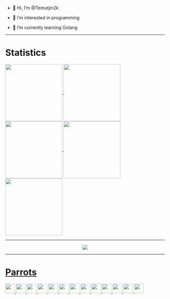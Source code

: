 - 👋 Hi, I’m @Temutjin2k
  
- 👀 I’m interested in programming
- 🌱 I’m currently learning Golang

--- 

# Statistics

<a href="https://github.com/Temutjin2k">
<img align="center" src="http://github-profile-summary-cards.vercel.app/api/cards/stats?username=Temutjin2k&theme=aura" height="180em" />
<img align="center" src="http://github-profile-summary-cards.vercel.app/api/cards/most-commit-language?username=Temutjin2k&theme=aura" height="180em" />
<img align="center" src="http://github-profile-summary-cards.vercel.app/api/cards/repos-per-language?username=Temutjin2k&theme=aura" height="180em" />
<img align="center" src="http://github-profile-summary-cards.vercel.app/api/cards/productive-time?username=Temutjin2k&theme=aura" height="180em" />
<img align="center" src="http://github-profile-summary-cards.vercel.app/api/cards/profile-details?username=Temutjin2k&theme=aura" height="180em" />

--- 

<div align="center">
  <img src="https://skillicons.dev/icons?i=go,docker,postgres,mongo,redis,linux,bash,git,github"/> 
</div>

--- 

# Parrots

<div>
    <img src="https://cultofthepartyparrot.com/flags/hd/kazakhstanparrot.gif" width="30" height="30">
    <img src="https://cultofthepartyparrot.com/guests/hd/partygopher.gif" width="30" height="30">
    <img src="https://cultofthepartyparrot.com//parrots/wave1parrot.gif" width="30" height="30">
    <img src="https://cultofthepartyparrot.com//parrots/wave2parrot.gif" width="30" height="30">
    <img src="https://cultofthepartyparrot.com//parrots/wave3parrot.gif" width="30" height="30">
    <img src="https://cultofthepartyparrot.com//parrots/wave4parrot.gif" width="30" height="30">
    <img src="https://cultofthepartyparrot.com//parrots/wave5parrot.gif" width="30" height="30">
    <img src="https://cultofthepartyparrot.com//parrots/wave6parrot.gif" width="30" height="30">
    <img src="https://cultofthepartyparrot.com//parrots/wave7parrot.gif" width="30" height="30">
    <img src="https://cultofthepartyparrot.com//parrots/wave8parrot.gif" width="30" height="30">
    <img src="https://cultofthepartyparrot.com//parrots/wave9parrot.gif" width="30" height="30">
    <img src="https://cultofthepartyparrot.com/guests/hd/partygopher.gif" width="30" height="30">
    <img src="https://cultofthepartyparrot.com/flags/hd/kazakhstanparrot.gif" width="30" height="30">
</div>

<!---
Zeron1ca/Zeron1ca is a ✨ special ✨ repository because its `README.md` (this file) appears on your GitHub profile.
You can click the Preview link to take a look at your changes.
--->
